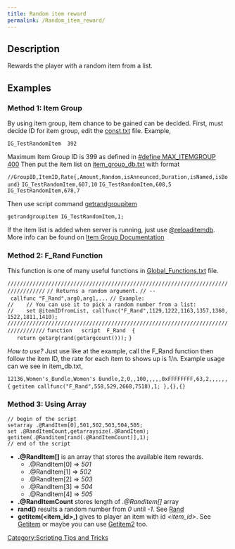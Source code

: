 ```yaml
---
title: Random item reward
permalink: /Random_item_reward/
---
```


Description
-----------

Rewards the player with a random item from a list.

Examples
--------

### Method 1: Item Group

By using item group, item chance to be gained can be decided. First, must decide ID for item group, edit the [const.txt](https://github.com/rathena/rathena/blob/master/db/const.txt) file. Example,

`IG_TestRandomItem  392`

Maximum Item Group ID is 399 as defined in [\#define MAX_ITEMGROUP 400](https://github.com/rathena/rathena/blob/master/src/map/itemdb.h#L26) Then put the item list on [item_group_db.txt](https://github.com/rathena/rathena/blob/master/db/import/item_group_db.txt) with format

`//GroupID,ItemID,Rate{,Amount,Random,isAnnounced,Duration,isNamed,isBound}`
`IG_TestRandomItem,607,10`
`IG_TestRandomItem,608,5`
`IG_TestRandomItem,678,7`

Then use script command [getrandgroupitem](getrandgroupitem)

`getrandgroupitem IG_TestRandomItem,1;`

If the item list is added when server is running, just use [@reloaditemdb](@reloaditemdb). More info can be found on [Item Group Documentation](https://github.com/rathena/rathena/blob/master/doc/item_group.txt)

### Method 2: F_Rand Function

This function is one of many useful functions in [Global_Functions.txt](https://github.com/rathena/rathena/blob/master/npc/other/Global_Functions.txt) file.

`//////////////////////////////////////////////////////////////////////////////////`
`// Returns a random argument.`
`// -- callfunc "F_Rand",arg0,arg1,...`
`// Example:`
`//    // You can use it to pick a random number from a list:`
`//    set @itemIDfromList, callfunc("F_Rand",1129,1222,1163,1357,1360,1522,1811,1410);`
`//////////////////////////////////////////////////////////////////////////////////`
`function   script  F_Rand  {`
`   return getarg(rand(getargcount()));`
`}`

*How to use?* Just use like at the example, call the F_Rand function then follow the item ID, the rate for each item to shows up is 1/n. Example usage can we see in item_db.txt,

`12136,Women's_Bundle,Women's Bundle,2,0,,100,,,,,0xFFFFFFFF,63,2,,,,,,{`
`getitem callfunc("F_Rand",558,529,2668,7518),1; },{},{}`

### Method 3: Using Array

    // begin of the script
    setarray .@RandItem[0],501,502,503,504,505;
    set .@RandItemCount,getarraysize(.@RandItem);
    getitem(.@Randitem[rand(.@RandItemCount)],1);
    // end of the script

-   **.@RandItem\[\]** is an array that stores the available item rewards.
    -   .@RandItem\[0\] =&gt; *501*
    -   .@RandItem\[1\] =&gt; *502*
    -   .@RandItem\[2\] =&gt; *503*
    -   .@RandItem\[3\] =&gt; *504*
    -   .@RandItem\[4\] =&gt; *505*
-   **.@RandItemCount** stores length of *.@RandItem\[\]* array
-   **rand(<number>)** results a random number from *0* until *<number> -1*. See [Rand](Rand)
-   **getitem(<item_id>,<amount>)** gives to player an item with id *<item_id>*. See [Getitem](Getitem) or maybe you can use [Getitem2](/Getitem2 "wikilink") too.

[Category:Scripting Tips and Tricks](Scripting_Tips_and_Tricks)